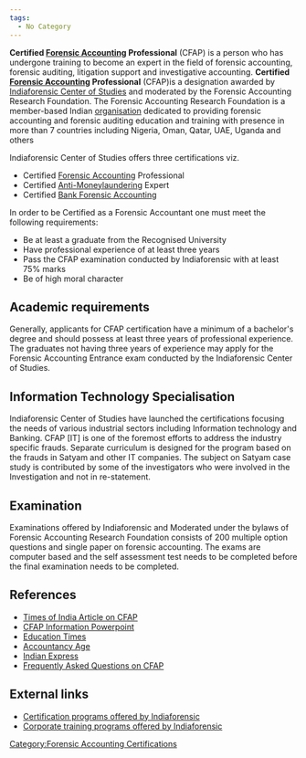 ```yaml
---
tags:
  - No Category
---
```

**Certified [Forensic
Accounting](http://www.indiaforensic.com/definition.htm) Professional**
(CFAP) is a person who has undergone training to become an expert in the
field of forensic accounting, forensic auditing, litigation support and
investigative accounting. **Certified [Forensic
Accounting](http://www.indiaforensic.com/definition.htm) Professional**
(CFAP)is a designation awarded by [Indiaforensic Center of
Studies](http://www.indiaforensic.com) and moderated by the Forensic
Accounting Research Foundation. The Forensic Accounting Research
Foundation is a member-based Indian
[organisation](professional_body.md) dedicated to providing
forensic accounting and forensic auditing education and training with
presence in more than 7 countries including Nigeria, Oman, Qatar, UAE,
Uganda and others

Indiaforensic Center of Studies offers three certifications viz.

- Certified [Forensic
  Accounting](http://www.indiaforensic.com/education/CFAP) Professional
- Certified
  [Anti-Moneylaundering](http://www.indiaforensic.com/education/mfa/overview.htm)
  Expert
- Certified [Bank Forensic
  Accounting](http://www.indiaforensic.com/education/bfa/overview.htm)

In order to be Certified as a Forensic Accountant one must meet the
following requirements:

- Be at least a graduate from the Recognised University
- Have professional experience of at least three years
- Pass the CFAP examination conducted by Indiaforensic with at least 75%
  marks
- Be of high moral character

## Academic requirements

Generally, applicants for CFAP certification have a minimum of a
bachelor's degree and should possess at least three years of
professional experience. The graduates not having three years of
experience may apply for the Forensic Accounting Entrance exam conducted
by the Indiaforensic Center of Studies.

## Information Technology Specialisation

Indiaforensic Center of Studies have launched the certifications
focusing the needs of various industrial sectors including Information
technology and Banking. CFAP \[IT\] is one of the foremost efforts to
address the industry specific frauds. Separate curriculum is designed
for the program based on the frauds in Satyam and other IT companies.
The subject on Satyam case study is contributed by some of the
investigators who were involved in the Investigation and not in
re-statement.

## Examination

Examinations offered by Indiaforensic and Moderated under the bylaws of
Forensic Accounting Research Foundation consists of 200 multiple option
questions and single paper on forensic accounting. The exams are
computer based and the self assessment test needs to be completed before
the final examination needs to be completed.

## References

- [Times of India Article on
  CFAP](http://epaper.timesofindia.com/Repository/ml.asp?Ref=VE9JQkcvMjAwOS8wNS8wNCNBcjAzMjAx)
- [CFAP Information
  Powerpoint](http://www.slideshare.net/indiaforensic/certified-forensic-accounting-professional)
- [Education
  Times](http://blogs.educationtimes.com/author/Abhijeet%20Mehendale.aspx)
- [Accountancy
  Age](http://www.accountancyage.com/accountancyage/news/2235676/india-expecting-boom-forensic)
- [Indian
  Express](http://www.expressbuzz.com/edition/story.aspx?Title=Forensic+accountants+to+check+fraud&artid=tlzPDE44RsM=)
- [Frequently Asked Questions on
  CFAP](http://www.riskpro.co.in/index.php/indiaforensic/certifications)

## External links

- [Certification programs offered by
  Indiaforensic](http://www.indiaforensic.com/education)
- [Corporate training programs offered by
  Indiaforensic](http://www.indiaforensic.com/education/corporates)

[Category:Forensic Accounting
Certifications](category:forensic_accounting_certifications.md)